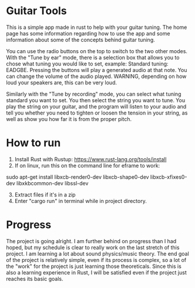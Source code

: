 # Guitar Tools

This is a simple app made in rust to help with your guitar tuning. The home page has some information regarding how to use the app and some information about some of the concepts behind guitar tuning.

You can use the radio buttons on the top to switch to the two other modes. With the "Tune by ear" mode, there is a selection box that allows you to chose what tuning you would like to set, example: Standard tuning: EADGBE. Pressing the buttons will play a generated audio at that note. You can change the volume of the audio played. WARNING, depending on how loud your speakers are, this can be very loud.

Similarly with the "Tune by recording" mode, you can select what tuning standard you want to set. You then select the string you want to tune. You play the string on your guitar, and the program will listen to your audio and tell you whether you need to tighten or loosen the tension in your string, as well as show you how far it is from the proper pitch.

# How to run

1. Install Rust with Rustup: https://www.rust-lang.org/tools/install
2. If on linux, run this on the command line for eframe to work:

sudo apt-get install libxcb-render0-dev libxcb-shape0-dev libxcb-xfixes0-dev libxkbcommon-dev libssl-dev

3. Extract files if it's in a zip
4. Enter "cargo run" in terminal while in project directory.

# Progress

The project is going alright. I am further behind on progress than I had hoped, but my schedule is clear to really work on the last stretch of this project. I am learning a lot about sound physics/music theory. The end goal of the project is relatively simple, even if its process is complex, so a lot of the "work" for the project is just learning those theoreticals. Since this is also a learning experience in Rust, I will be satisfied even if the project just reaches its basic goals.
